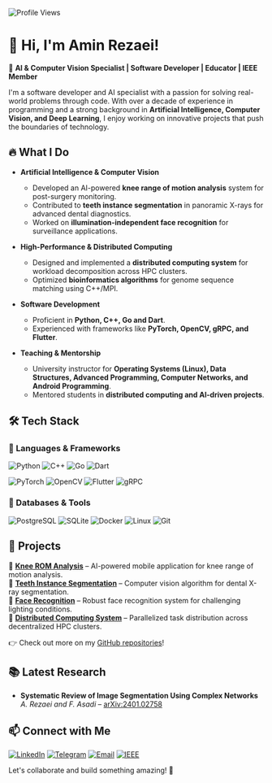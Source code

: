 ![Profile Views](https://komarev.com/ghpvc/?username=aminzdev)

# 👋 Hi, I'm Amin Rezaei!  

🚀 **AI & Computer Vision Specialist | Software Developer | Educator | IEEE Member**  

I'm a software developer and AI specialist with a passion for solving real-world problems through code. With over a decade of experience in programming and a strong background in **Artificial Intelligence, Computer Vision, and Deep Learning**, I enjoy working on innovative projects that push the boundaries of technology.  

## 🔥 What I Do  

- **Artificial Intelligence & Computer Vision**  
  - Developed an AI-powered **knee range of motion analysis** system for post-surgery monitoring.  
  - Contributed to **teeth instance segmentation** in panoramic X-rays for advanced dental diagnostics.  
  - Worked on **illumination-independent face recognition** for surveillance applications.  

- **High-Performance & Distributed Computing**  
  - Designed and implemented a **distributed computing system** for workload decomposition across HPC clusters.  
  - Optimized **bioinformatics algorithms** for genome sequence matching using C++/MPI.  

- **Software Development**  
  - Proficient in **Python, C++, Go and Dart**.  
  - Experienced with frameworks like **PyTorch, OpenCV, gRPC, and Flutter**.  

- **Teaching & Mentorship**  
  - University instructor for **Operating Systems (Linux), Data Structures, Advanced Programming, Computer Networks, and Android Programming**.  
  - Mentored students in **distributed computing and AI-driven projects**.  

## 🛠️ Tech Stack  

### 🚀 Languages & Frameworks  
![Python](https://img.shields.io/badge/Python-3776AB?style=for-the-badge&logo=python&logoColor=white)  ![C++](https://img.shields.io/badge/C++-00599C?style=for-the-badge&logo=c%2B%2B&logoColor=white)  ![Go](https://img.shields.io/badge/Go-00ADD8?style=for-the-badge&logo=go&logoColor=white)  ![Dart](https://img.shields.io/badge/Dart-0175C2?style=for-the-badge&logo=dart&logoColor=white)  

![PyTorch](https://img.shields.io/badge/PyTorch-EE4C2C?style=for-the-badge&logo=pytorch&logoColor=white)  ![OpenCV](https://img.shields.io/badge/OpenCV-5C3EE8?style=for-the-badge&logo=opencv&logoColor=white)  ![Flutter](https://img.shields.io/badge/Flutter-02569B?style=for-the-badge&logo=flutter&logoColor=white)  ![gRPC](https://img.shields.io/badge/gRPC-4285F4?style=for-the-badge&logo=google&logoColor=white)  

### 💾 Databases & Tools  
![PostgreSQL](https://img.shields.io/badge/PostgreSQL-336791?style=for-the-badge&logo=postgresql&logoColor=white)  ![SQLite](https://img.shields.io/badge/SQLite-003B57?style=for-the-badge&logo=sqlite&logoColor=white)  ![Docker](https://img.shields.io/badge/Docker-2496ED?style=for-the-badge&logo=docker&logoColor=white)  ![Linux](https://img.shields.io/badge/Linux-FCC624?style=for-the-badge&logo=linux&logoColor=black)  ![Git](https://img.shields.io/badge/Git-F05032?style=for-the-badge&logo=git&logoColor=white)  

## 🌟 Projects  

🔹 **[Knee ROM Analysis](#)** – AI-powered mobile application for knee range of motion analysis.  
🔹 **[Teeth Instance Segmentation](#)** – Computer vision algorithm for dental X-ray segmentation.  
🔹 **[Face Recognition](#)** – Robust face recognition system for challenging lighting conditions.  
🔹 **[Distributed Computing System](#)** – Parallelized task distribution across decentralized HPC clusters.  

👉 Check out more on my [GitHub repositories](https://github.com/aminzdev?tab=repositories)!  

## 📚 Latest Research  

- **Systematic Review of Image Segmentation Using Complex Networks**  
  *A. Rezaei and F. Asadi* – [arXiv:2401.02758](https://arxiv.org/abs/2401.02758)  

## 📫 Connect with Me  

[![LinkedIn](https://img.shields.io/badge/LinkedIn-0077B5?style=for-the-badge&logo=linkedin&logoColor=white)](https://www.linkedin.com/in/aminzdev)  [![Telegram](https://img.shields.io/badge/Telegram-26A5E4?style=for-the-badge&logo=telegram&logoColor=white)](https://t.me/aminzdev)  [![Email](https://img.shields.io/badge/Email-D14836?style=for-the-badge&logo=gmail&logoColor=white)](mailto:amin.zdev@gmail.com)  [![IEEE](https://img.shields.io/badge/IEEE-000000?style=for-the-badge&logo=ieee&logoColor=white)](mailto:amin.rezaei@ieee.org)

Let's collaborate and build something amazing! 🚀  
